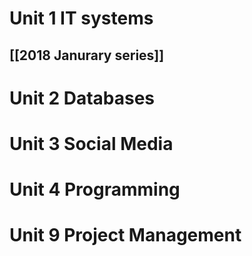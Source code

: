 # Unit 1 IT systems

## [[2018 Janurary series]]
# Unit 2 Databases
# Unit 3 Social Media 
# Unit 4 Programming
# Unit 9 Project Management
